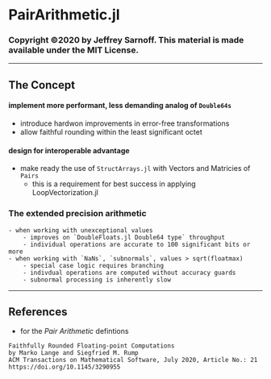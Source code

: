 # PairArithmetic.jl

### Copyright ©2020 by Jeffrey Sarnoff. This material is made available under the MIT License.

----

## The Concept

#### implement more performant, less demanding analog of `Double64s`
   - introduce hardwon improvements in error-free transformations
   - allow faithful rounding within the least significant octet

#### design for interoperable advantage   
   - make ready the use of `StructArrays.jl` with Vectors and Matricies of `Pairs`
       - this is a requirement for best success in applying LoopVectorization.jl
 
### The extended precision arithmetic
    - when working with unexceptional values
        - improves on `DoubleFloats.jl Double64 type` throughput
        - individual operations are accurate to 100 significant bits or more
    - when working with `NaNs`, `subnormals`, values > sqrt(floatmax)
        - special case logic requires branching
        - indivdual operations are computed without accuracy guards
        - subnormal processing is inherently slow
 

----

## References

- for the _Pair Arithmetic_ defintions
```
Faithfully Rounded Floating-point Computations
by Marko Lange and Siegfried M. Rump
ACM Transactions on Mathematical Software, July 2020, Article No.: 21
https://doi.org/10.1145/3290955
```
